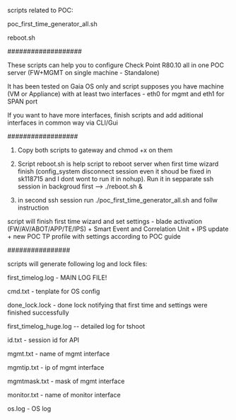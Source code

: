 

scripts related to POC:

poc_first_time_generator_all.sh

reboot.sh


###################

These scripts can help you to configure Check Point R80.10 all in one POC server (FW+MGMT on single machine - Standalone)

It has been tested on Gaia OS only and script supposes you have machine (VM or Appliance) with at least two interfaces - eth0 for mgmt and eth1 for SPAN port

If you want to have more interfaces, finish scripts and add aditional interfaces in common way via CLI/Gui


##################

1. Copy both scripts to gateway and chmod +x on them

2. Script reboot.sh is help script to reboot server when first time wizard finish (config_system disconnect session even it shoud be fixed in sk118715 and I dont wont to run it in nohup). Run it in sepparate ssh session in backgroud first --> ./reboot.sh &

3. in second ssh session run ./poc_first_time_generator_all.sh and follw instruction

script will finish first time wizard and set settings - blade activation (FW/AV/ABOT/APP/TE/IPS) + Smart Event and Correlation Unit + IPS update + new POC TP profile with settings according to POC guide


################


scripts will generate following log and lock files:

first_timelog.log - MAIN LOG FILE!

cmd.txt - tenplate for OS config

done_lock.lock - done lock notifying that first time and settings were finished successfully

first_timelog_huge.log  -- detailed log for tshoot

id.txt - session id for API

mgmt.txt - name of mgmt interface

mgmtip.txt - ip of mgmt interface

mgmtmask.txt - mask of mgmt interface

monitor.txt - name of monitor interface

os.log - OS log
